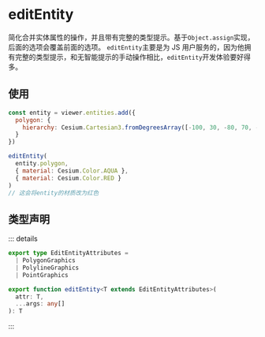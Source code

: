 # editEntity

简化合并实体属性的操作，并且带有完整的类型提示。基于`Object.assign`实现，后面的选项会覆盖前面的选项。
`editEntity`主要是为 JS 用户服务的，因为他拥有完整的类型提示，和无智能提示的手动操作相比，`editEntity`开发体验要好得多。

## 使用

```js
const entity = viewer.entities.add({
  polygon: {
    hierarchy: Cesium.Cartesian3.fromDegreesArray([-100, 30, -80, 70, -10, 40])
  }
})

editEntity(
  entity.polygon,
  { material: Cesium.Color.AQUA },
  { material: Cesium.Color.RED }
)
// 这会将entity的材质改为红色
```

## 类型声明

::: details

```ts
export type EditEntityAttributes =
  | PolygonGraphics
  | PolylineGraphics
  | PointGraphics

export function editEntity<T extends EditEntityAttributes>(
  attr: T,
  ...args: any[]
): T
```

:::
